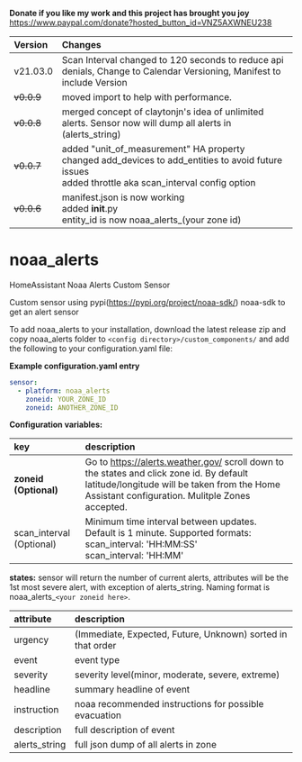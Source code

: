**Donate if you like my work and this project has brought you joy**
https://www.paypal.com/donate?hosted_button_id=VNZ5AXWNEU238

Version | Changes
:--- | :---
v21.03.0 | Scan Interval changed to 120 seconds to reduce api denials, Change to Calendar Versioning, Manifest to include Version
<strike>v0.0.9 | moved import to help with performance.
<strike>v0.0.8 | merged concept of claytonjn's idea of unlimited alerts. Sensor now will dump all alerts in (alerts_string)
<strike>v0.0.7 | added "unit_of_measurement" HA property<br>changed add_devices to add_entities to avoid future issues<br>added throttle aka scan_interval config option
<strike>v0.0.6 | manifest.json is now working<br>added __init__.py<br>entity_id is now noaa_alerts_(your zone id)

# noaa_alerts
HomeAssistant Noaa Alerts Custom Sensor

Custom sensor using pypi(https://pypi.org/project/noaa-sdk/) noaa-sdk to get an alert sensor

To add noaa_alerts to your installation, download the latest release zip and copy noaa_alerts folder to `<config directory>/custom_components/` and add the following to your configuration.yaml file:

**Example configuration.yaml entry**
```yaml
sensor:
  - platform: noaa_alerts
    zoneid: YOUR_ZONE_ID
    zoneid: ANOTHER_ZONE_ID
```
**Configuration variables:**  

key | description  
:--- | :---  
**zoneid (Optional)** | Go to https://alerts.weather.gov/ scroll down to the states and click zone id. By default latitude/longitude will be taken from the Home Assistant configuration. Mulitple Zones accepted. 
scan_interval (Optional) |  Minimum time interval between updates. Default is 1 minute. Supported formats:<br>scan_interval: 'HH:MM:SS'<br>scan_interval: 'HH:MM'


**states:** sensor will return the number of current alerts, attributes will be the 1st most severe alert, with exception of alerts_string. Naming format is noaa_alerts_```<your zoneid here>```.

attribute | description  
:--- | :---  
urgency | (Immediate, Expected, Future, Unknown) sorted in that order
event | event type
severity | severity level(minor, moderate, severe, extreme)
headline | summary headline of event
instruction | noaa recommended instructions for possible evacuation
description | full description of event
alerts_string | full json dump of all alerts in zone
